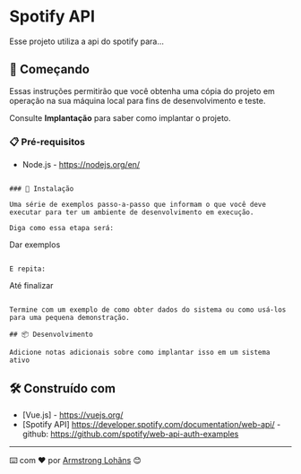 # Spotify API

Esse projeto utiliza a api do spotify para...

## 🚀 Começando

Essas instruções permitirão que você obtenha uma cópia do projeto em operação na sua máquina local para fins de desenvolvimento e teste.

Consulte **Implantação** para saber como implantar o projeto.

### 📋 Pré-requisitos

- Node.js - https://nodejs.org/en/

```

### 🔧 Instalação

Uma série de exemplos passo-a-passo que informam o que você deve executar para ter um ambiente de desenvolvimento em execução.

Diga como essa etapa será:

```
Dar exemplos
```

E repita:

```
Até finalizar
```

Termine com um exemplo de como obter dados do sistema ou como usá-los para uma pequena demonstração.

## 📦 Desenvolvimento

Adicione notas adicionais sobre como implantar isso em um sistema ativo
```
## 🛠️ Construído com

* [Vue.js] - https://vuejs.org/
* [Spotify API] https://developer.spotify.com/documentation/web-api/ - github: https://github.com/spotify/web-api-auth-examples



---
⌨️ com ❤️ por [Armstrong Lohãns](https://gist.github.com/lohhans) 😊

